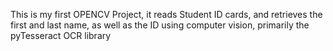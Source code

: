 This is my first OPENCV Project, it reads Student ID cards, and retrieves the first and last name, as well as the ID using computer vision, primarily the pyTesseract OCR library

